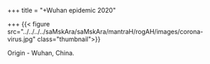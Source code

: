 +++
title = "+Wuhan epidemic 2020"

+++
{{< figure src="../../../../saMskAra/saMskAra/mantraH/rogAH/images/corona-virus.jpg"  class="thumbnail">}}

Origin - Wuhan, China.
